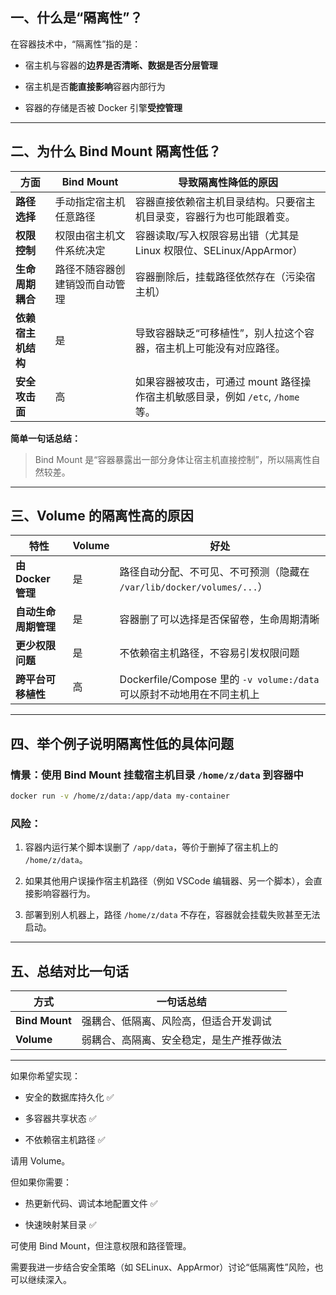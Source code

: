 ## 一、什么是“隔离性”？

在容器技术中，“隔离性”指的是：

-   宿主机与容器的**边界是否清晰、数据是否分层管理**
    
-   宿主机是否**能直接影响**容器内部行为
    
-   容器的存储是否被 Docker 引擎**受控管理**
    

---

## 二、为什么 Bind Mount 隔离性低？

| 方面          | Bind Mount      | 导致隔离性降低的原因                                          |
| ----------- | --------------- | --------------------------------------------------- |
| **路径选择**    | 手动指定宿主机任意路径     | 容器直接依赖宿主机目录结构。只要宿主机目录变，容器行为也可能跟着变。                  |
| **权限控制**    | 权限由宿主机文件系统决定    | 容器读取/写入权限容易出错（尤其是 Linux 权限位、SELinux/AppArmor）       |
| **生命周期耦合**  | 路径不随容器创建销毁而自动管理 | 容器删除后，挂载路径依然存在（污染宿主机）                               |
| **依赖宿主机结构** | 是               | 导致容器缺乏“可移植性”，别人拉这个容器，宿主机上可能没有对应路径。                  |
| **安全攻击面**   | 高               | 如果容器被攻击，可通过 mount 路径操作宿主机敏感目录，例如 `/etc`, `/home` 等。 |


**简单一句话总结：**

> Bind Mount 是“容器暴露出一部分身体让宿主机直接控制”，所以隔离性自然较差。

---

## 三、Volume 的隔离性高的原因

| 特性              | Volume | 好处                                                     |
| --------------- | ------ | ------------------------------------------------------ |
| **由 Docker 管理** | 是      | 路径自动分配、不可见、不可预测（隐藏在 `/var/lib/docker/volumes/...`）     |
| **自动生命周期管理**    | 是      | 容器删了可以选择是否保留卷，生命周期清晰                                   |
| **更少权限问题**      | 是      | 不依赖宿主机路径，不容易引发权限问题                                     |
| **跨平台可移植性**     | 高      | Dockerfile/Compose 里的 `-v volume:/data` 可以原封不动地用在不同主机上 |

---

## 四、举个例子说明隔离性低的具体问题

### 情景：使用 Bind Mount 挂载宿主机目录 `/home/z/data` 到容器中

```bash
docker run -v /home/z/data:/app/data my-container
```

### 风险：

1.  容器内运行某个脚本误删了 `/app/data`，等价于删掉了宿主机上的 `/home/z/data`。
    
2.  如果其他用户误操作宿主机路径（例如 VSCode 编辑器、另一个脚本），会直接影响容器行为。
    
3.  部署到别人机器上，路径 `/home/z/data` 不存在，容器就会挂载失败甚至无法启动。
    

---

## 五、总结对比一句话

| 方式 | 一句话总结 |
| --- | --- |
| **Bind Mount** | 强耦合、低隔离、风险高，但适合开发调试 |
| **Volume** | 弱耦合、高隔离、安全稳定，是生产推荐做法 |

---

如果你希望实现：

-   安全的数据库持久化 ✅
    
-   多容器共享状态 ✅
    
-   不依赖宿主机路径 ✅
    

请用 Volume。

但如果你需要：

-   热更新代码、调试本地配置文件 ✅
    
-   快速映射某目录 ✅
    

可使用 Bind Mount，但注意权限和路径管理。

需要我进一步结合安全策略（如 SELinux、AppArmor）讨论“低隔离性”风险，也可以继续深入。